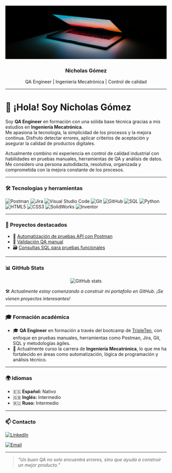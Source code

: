 <p align="center">
  <img src="ales-nesetril-Im7lZjxeLhg-unsplash.png" alt="Tech Banner" width="600"/>
</p>

<h3 align="center">Nicholas Gómez</h3>
<p align="center">QA Engineer  | Ingeniería Mecatrónica | Control de calidad</p>

---

# 👋 ¡Hola! Soy Nicholas Gómez

Soy **QA Engineer** en formación con una sólida base técnica gracias a mis estudios en **Ingeniería Mecatrónica**.  
Me apasiona la tecnología, la simplicidad de los procesos y la mejora continua. Disfruto detectar errores, aplicar criterios de aceptación y asegurar la calidad de productos digitales.

Actualmente combino mi experiencia en control de calidad industrial con habilidades en pruebas manuales, herramientas de QA y análisis de datos.  
Me considero una persona autodidacta, resolutiva, organizada y comprometida con la mejora constante de los procesos.

---

### 🛠️ Tecnologías y herramientas

![Postman](https://img.shields.io/badge/Postman-FF6C37?style=for-the-badge&logo=postman&logoColor=white)
![Jira](https://img.shields.io/badge/Jira-0052CC?style=for-the-badge&logo=jira&logoColor=white)
![Visual Studio Code](https://img.shields.io/badge/VSCode-007ACC?style=for-the-badge&logo=visualstudiocode&logoColor=white)
![Git](https://img.shields.io/badge/Git-F05032?style=for-the-badge&logo=git&logoColor=white)
![GitHub](https://img.shields.io/badge/GitHub-181717?style=for-the-badge&logo=github&logoColor=white)
![SQL](https://img.shields.io/badge/SQL-4479A1?style=for-the-badge&logo=postgresql&logoColor=white)
![Python](https://img.shields.io/badge/Python-3776AB?style=for-the-badge&logo=python&logoColor=white)
![HTML5](https://img.shields.io/badge/HTML5-E34F26?style=for-the-badge&logo=html5&logoColor=white)
![CSS3](https://img.shields.io/badge/CSS3-1572B6?style=for-the-badge&logo=css3&logoColor=white)
![SolidWorks](https://img.shields.io/badge/SolidWorks-E2211C?style=for-the-badge&logo=solidworks&logoColor=white)
![Inventor](https://img.shields.io/badge/Autodesk_Inventor-FF6600?style=for-the-badge&logo=autodesk&logoColor=white)

---

### 📂 Proyectos destacados

- 🎯 [Automatización de pruebas API con Postman](https://github.com/tuusuario/proyecto-api)
- 🧪 [Validación QA manual](https://github.com/tuusuario/qa-manual)
- 🗃️ [Consultas SQL para pruebas funcionales](https://github.com/tuusuario/sql-ejercicios)

---

### 📊 GitHub Stats

<p align="center">
  <img src="https://github-readme-stats.vercel.app/api?username=Nicholasgl1103&show_icons=true&theme=default" alt="GitHub stats" />
</p>

🛠️ *Actualmente estoy comenzando a construir mi portafolio en GitHub. ¡Se vienen proyectos interesantes!*

---

### 🎓 Formación académica

- 🎓 **QA Engineer** en formación a través del bootcamp de [TripleTen](https://tripleten.com/), con enfoque en pruebas manuales, herramientas como Postman, Jira, Git, SQL y metodologías ágiles.
- 🧠 Actualmente curso la carrera de **Ingeniería Mecatrónica**, lo que me ha fortalecido en áreas como automatización, lógica de programación y análisis técnico.

---

### 🌍 Idiomas

- 🇪🇸 **Español:** Nativo  
- 🇬🇧 **Inglés:** Intermedio  
- 🇷🇺 **Ruso:** Intermedio

---

### 📫 Contacto

[![LinkedIn](https://img.shields.io/badge/LinkedIn-Profile-blue?style=for-the-badge&logo=linkedin)]([https://www.linkedin.com/in/nicolas-gomezlopez-6b2252374](https://www.linkedin.com/in/nicholas-g%C3%B3mez-l%C3%B3pez-6b2252374/))

[![Email](https://img.shields.io/badge/Email-nicolasenriquegl@gmail.com-D14836?style=for-the-badge&logo=gmail&logoColor=white)](mailto:nicolasenriquegl@gmail.com)

---

> _“Un buen QA no solo encuentra errores, sino que ayuda a construir un mejor producto.”_
